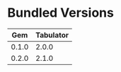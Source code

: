 # Bundled Versions

| Gem    | Tabulator |
|--------|-----------|
| 0.1.0  | 2.0.0 
| 0.2.0  | 2.1.0 


